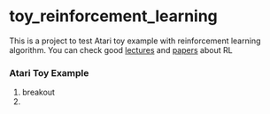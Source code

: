# toy_reinforcement_learning
This is a project to test Atari toy example with reinforcement learning algorithm. You can check good [lectures](https://www.youtube.com/watch?v=2pWv7GOvuf0&t=7s) and [papers](http://www0.cs.ucl.ac.uk/staff/d.silver/web/Teaching.html) about RL

### Atari Toy Example
1. breakout
2. 
